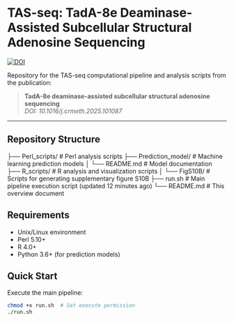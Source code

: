 # TAS-seq: TadA-8e Deaminase-Assisted Subcellular Structural Adenosine Sequencing

[![DOI](https://img.shields.io/badge/DOI-10.1016/j.crmeth.2025.101087-blue)](https://doi.org/10.1016/j.crmeth.2025.101087)

Repository for the TAS-seq computational pipeline and analysis scripts from the publication:

> **TadA-8e deaminase-assisted subcellular structural adenosine sequencing**  
> *DOI: 10.1016/j.crmeth.2025.101087*

---

## Repository Structure
├── Perl_scripts/ # Perl analysis scripts
├── Prediction_model/ # Machine learning prediction models
│ └── README.md # Model documentation
├── R_scripts/ # R analysis and visualization scripts
│ └── FigS10B/ # Scripts for generating supplementary figure S10B
├── run.sh # Main pipeline execution script (updated 12 minutes ago)
└── README.md # This overview document


## Requirements
- Unix/Linux environment
- Perl 5.10+
- R 4.0+
- Python 3.6+ (for prediction models)

## Quick Start
Execute the main pipeline:
```bash
chmod +x run.sh  # Set execute permission
./run.sh
